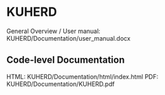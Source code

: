 # KUHERD

General Overview / User manual: KUHERD/Documentation/user_manual.docx

Code-level Documentation
-----------------------------
HTML: KUHERD/Documentation/html/index.html
PDF: KUHERD/Documentation/KUHERD.pdf



